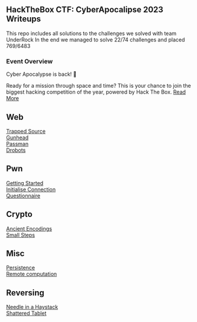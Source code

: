 ## HackTheBox CTF: CyberApocalipse 2023 Writeups

This repo includes all solutions to the challenges we solved with team UnderRock
In the end we managed to solve 22/74 challenges and placed 769/6483

<h3>Event Overview</h3>
Cyber Apocalypse is back! 🚀

Ready for a mission through space and time? This is your chance to join the biggest hacking competition of the year, powered by Hack The Box.
[Read More](https://ctf.hackthebox.com/event/details/cyber-apocalypse-2023-the-cursed-mission-after-party-937)



## Web
[Trapped Source](Web/Trapped_Source.md)\
[Gunhead](Web/Gunhead.md)\
[Passman](Web/Passman.md)\
[Drobots](Web/Drobots.md)

## Pwn
[Getting Started](Pwn/Getting_Started.md)\
[Initialise Connection](Pwn/Initialise_Connection.md)\
[Questionnaire](Pwn/questionnaire.md)


## Crypto
[Ancient Encodings](Crypto/Ancient_encodings.md)\
[Small Steps](Crypto/Small_Steps.md)

## Misc
[Persistence](Misc/Persistence.md)\
[Remote computation](Misc/Remote_computation.md)

## Reversing
[Needle in a Haystack](Reversing/Needle_ina_Haystack.md)\
[Shattered Tablet](Reversing/Shattered_Tablet.md)







